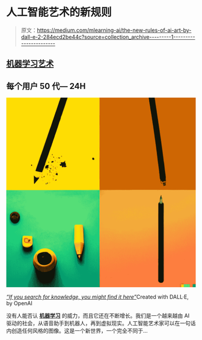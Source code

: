 # 人工智能艺术的新规则

> 原文：<https://medium.com/mlearning-ai/the-new-rules-of-ai-art-by-dall-e-2-284ecd2be44c?source=collection_archive---------1----------------------->

## [机器学习艺术](https://mlearning.substack.com)

## 每个用户 50 代— 24H

[![](img/61768fd90da28cd41dd5017d9ad91208.png)](https://mlearning.substack.com)

[*“If you search for knowledge, you might find it here”*](https://mlearning.substack.com)Created with DALL·E, by OpenAI

没有人能否认 [**机器学习**](https://mlearning.substack.com) 的威力，而且它还在不断增长。我们是一个越来越由 AI 驱动的社会，从语音助手到机器人，再到虚拟现实。人工智能艺术家可以在一句话内创造任何风格的图像。这是一个新世界，一个完全不同于…